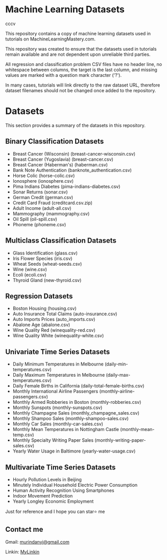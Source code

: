 Machine Learning Datasets
=========================

cccv

This repository contains a copy of machine learning datasets used in tutorials on MachineLearningMastery.com.

This repository was created to ensure that the datasets used in tutorials remain available and are not dependent upon unreliable third parties.

All regression and classification problem CSV files have no header line, no whitespace between columns, the target is the last column, and missing values are marked with a question mark character ('?').

In many cases, tutorials will link directly to the raw dataset URL, therefore dataset filenames should not be changed once added to the repository.

Datasets
========

This section provides a summary of the datasets in this repository.

## Binary Classification Datasets

* Breast Cancer (Wisconsin) (breast-cancer-wisconsin.csv)
* Breast Cancer (Yugoslavia) (breast-cancer.csv)
* Breast Cancer (Haberman's) (haberman.csv)
* Bank Note Authentication (banknote_authentication.csv)
* Horse Colic (horse-colic.csv)
* Ionosphere (ionosphere.csv)
* Pima Indians Diabetes (pima-indians-diabetes.csv)
* Sonar Returns (sonar.csv)
* German Credit (german.csv)
* Credit Card Fraud (creditcard.csv.zip)
* Adult Income (adult-all.csv)
* Mammography (mammography.csv)
* Oil Spill (oil-spill.csv)
* Phoneme (phoneme.csv)

## Multiclass Classification Datasets

* Glass Identification (glass.csv)
* Iris Flower Species (iris.csv)
* Wheat Seeds (wheat-seeds.csv)
* Wine (wine.csv)
* Ecoli (ecoli.csv)
* Thyroid Gland (new-thyroid.csv)

## Regression Datasets

* Boston Housing (housing.csv)
* Auto Insurance Total Claims (auto-insurance.csv)
* Auto Imports Prices (auto_imports.csv)
* Abalone Age (abalone.csv)
* Wine Quality Red (winequality-red.csv)
* Wine Quality White (winequality-white.csv)

## Univariate Time Series Datasets

* Daily Minimum Temperatures in Melbourne (daily-min-temperatures.csv)
* Daily Maximum Temperatures in Melbourne (daily-max-temperatures.csv)
* Daily Female Births in California (daily-total-female-births.csv)
* Monthly International Airline Passengers (monthly-airline-passengers.csv)
* Monthly Armed Robberies in Boston (monthly-robberies.csv)
* Monthly Sunspots (monthly-sunspots.csv)
* Monthly Champagne Sales (monthly_champagne_sales.csv)
* Monthly Shampoo Sales (monthly-shampoo-sales.csv)
* Monthly Car Sales (monthly-car-sales.csv)
* Monthly Mean Temperatures in Nottingham Castle (monthly-mean-temp.csv)
* Monthly Specialty Writing Paper Sales (monthly-writing-paper-sales.csv)
* Yearly Water Usage in Baltimore (yearly-water-usage.csv)

## Multivariate Time Series Datasets

* Hourly Pollution Levels in Beijing
* Minutely Individual Household Electric Power Consumption
* Human Activity Recognition Using Smartphones
* Indoor Movement Prediction
* Yearly Longley Economic Employment


Just for reference and I hope you can star⭐ me
  
## Contact me
  
  Gmail: murindanyi@gmail.com
  
  Linkin: [MyLinkin](https://www.linkedin.com/in/murindanyi-sudi-aa8793150/)
  



